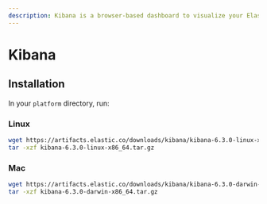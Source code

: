 ```yaml
---
description: Kibana is a browser-based dashboard to visualize your Elasticsearch data
---
```


# Kibana

## Installation

In your `platform` directory, run:

### **Linux**

```bash
wget https://artifacts.elastic.co/downloads/kibana/kibana-6.3.0-linux-x86_64.tar.gz
tar -xzf kibana-6.3.0-linux-x86_64.tar.gz
```

### **Mac**

```bash
wget https://artifacts.elastic.co/downloads/kibana/kibana-6.3.0-darwin-x86_64.tar.gz
tar -xzf kibana-6.3.0-darwin-x86_64.tar.gz
```
